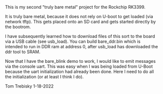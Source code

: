 This is my second "truly bare metal" project for the Rockchip RK3399.

It is truly bare metal, because it does not rely on U-boot to get
loaded (via network tftp).  This gets placed onto an SD card and
gets started directly by the bootrom.

I have subsequently learned how to download files of this sort to
the board via a USB cable (see usb_load).  You can build
bare_ddr.bin which is intended to run in DDR ram at address 0,
after usb_load has downloaded the ddr tool to SRAM.

Now that I have the bare_blink demo to work, I would like to emit
messages via the console uart.  This was easy when I was being
loaded from U-Boot because the uart initialization had already
been done.  Here I need to do all the initialization (or at least
I think I do).

Tom Trebisky  1-18-2022

